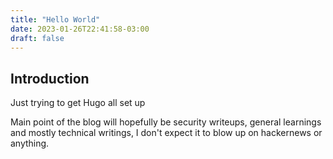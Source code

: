 ```yaml
---
title: "Hello World"
date: 2023-01-26T22:41:58-03:00
draft: false
---
```


## Introduction

Just trying to get Hugo all set up

Main point of the blog will hopefully be security writeups, general learnings and mostly technical writings, I don't expect it to blow up on hackernews or anything.
